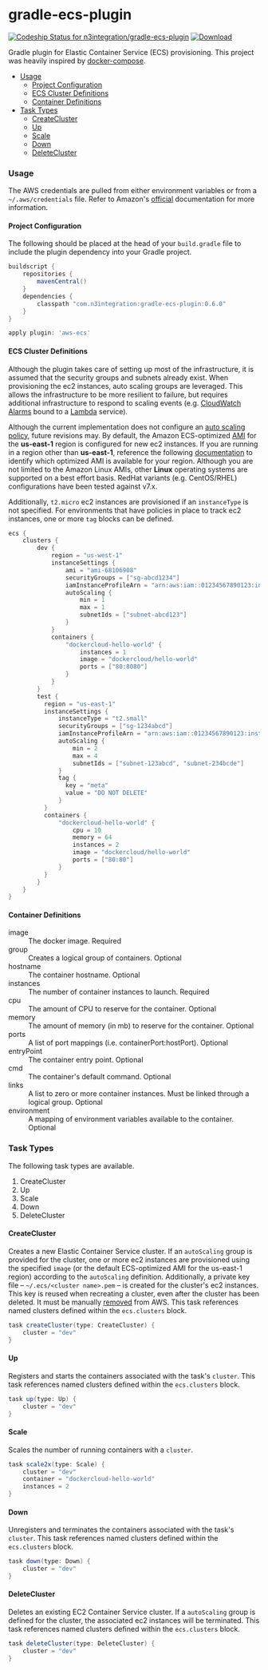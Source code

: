 # gradle-ecs-plugin
[ ![Codeship Status for n3integration/gradle-ecs-plugin](https://codeship.com/projects/977c2ec0-f694-0133-1e27-5e1b5517d789/status?branch=master)](https://codeship.com/projects/150599) [ ![Download](https://api.bintray.com/packages/n3integration/maven/gradle-ecs-plugin/images/download.svg) ](https://bintray.com/n3integration/maven/gradle-ecs-plugin/_latestVersion)

Gradle plugin for Elastic Container Service (ECS) provisioning. This project was heavily inspired by [docker-compose](https://docs.docker.com/compose/).

- [Usage](#usage)
	- [Project Configuration](#project-configuration)
	- [ECS Cluster Definitions](#ecs-cluster-definitions)
	- [Container Definitions](#container-definitions)
- [Task Types](#task-types)
	- [CreateCluster](#createcluster)
	- [Up](#up)
	- [Scale](#scale)
	- [Down](#down)
	- [DeleteCluster](#deletecluster)

### Usage
The AWS credentials are pulled from either environment variables or from a `~/.aws/credentials` file. Refer to Amazon's [official](http://docs.aws.amazon.com/cli/latest/userguide/cli-chap-getting-started.html#cli-environment) documentation for more information.

#### Project Configuration
The following should be placed at the head of your `build.gradle` file to include the plugin dependency into your Gradle project.

```gradle
buildscript {
    repositories {
        mavenCentral()
    }
    dependencies {
        classpath "com.n3integration:gradle-ecs-plugin:0.6.0"
    }
}

apply plugin: 'aws-ecs'
```

#### ECS Cluster Definitions
Although the plugin takes care of setting up most of the infrastructure, it is assumed that the security groups and subnets already exist. When provisioning the ec2 instances, auto scaling groups are leveraged. This allows the infrastructure to be more resilient to failure, but requires additional infrastructure to respond to scaling events (e.g. [CloudWatch Alarms](http://docs.aws.amazon.com/AmazonCloudWatch/latest/DeveloperGuide/AlarmThatSendsEmail.html) bound to a [Lambda](https://aws.amazon.com/lambda/) service).

Although the current implementation does not configure an [auto scaling policy](http://docs.aws.amazon.com/autoscaling/latest/userguide/policy_creating.html), future revisions may. By default, the Amazon ECS-optimized [AMI](http://docs.aws.amazon.com/AWSEC2/latest/UserGuide/AMIs.html) for the **us-east-1** region is configured for new ec2 instances. If you are running in a region other than **us-east-1**, reference the following [documentation](http://docs.aws.amazon.com/AmazonECS/latest/developerguide/ecs-optimized_AMI.html) to identify which optimized AMI is available for your region. Although you are not limited to the Amazon Linux AMIs, other **Linux** operating systems are supported on a best effort basis. RedHat variants (e.g. CentOS/RHEL) configurations have been tested against v7.x.

Additionally, `t2.micro` ec2 instances are provisioned if an `instanceType` is not specified. For environments that have policies in place to track ec2 instances, one or more `tag` blocks can be defined.

```gradle
ecs {
    clusters {
        dev {
            region = "us-west-1"
            instanceSettings {
                ami = "ami-68106908"
                securityGroups = ["sg-abcd1234"]
                iamInstanceProfileArn = "arn:aws:iam::01234567890123:instance-profile/EcsDeveloper"
                autoScaling {
                    min = 1
                    max = 1
                    subnetIds = ["subnet-abcd123"]
                }
            }
            containers {
                "dockercloud-hello-world" {
                    instances = 1
                    image = "dockercloud/hello-world"
                    ports = ["80:8080"]
                }
            }
        }
        test {
          region = "us-east-1"
          instanceSettings {
              instanceType = "t2.small"
              securityGroups = ["sg-1234abcd"]
              iamInstanceProfileArn = "arn:aws:iam::01234567890123:instance-profile/EcsTester"
              autoScaling {
                  min = 2
                  max = 4
                  subnetIds = ["subnet-123abcd", "subnet-234bcde"]
              }
              tag {
                key = "meta"
                value = "DO NOT DELETE"
              }
          }
          containers {
              "dockercloud-hello-world" {
                  cpu = 10
                  memory = 64
                  instances = 2
                  image = "dockercloud/hello-world"
                  ports = ["80:80"]
              }
          }
        }
    }
}
```

#### Container Definitions
<dl>
  <dt>image</dt>
  <dd>The docker image. Required</dd>
  <dt>group</dt>
  <dd>Creates a logical group of containers. Optional</dd>
  <dt>hostname</dt>
  <dd>The container hostname. Optional</dd>
  <dt>instances</dt>
  <dd>The number of container instances to launch. Required</dd>
  <dt>cpu</dt>
  <dd>The amount of CPU to reserve for the container. Optional</dd>
  <dt>memory</dt>
  <dd>The amount of memory (in mb) to reserve for the container. Optional</dd>
  <dt>ports</dt>
  <dd>A list of port mappings (i.e. containerPort:hostPort). Optional</dd>
  <dt>entryPoint</dt>
  <dd>The container entry point. Optional</dd>
  <dt>cmd</dt>
  <dd>The container's default command. Optional</dd>
  <dt>links</dt>
  <dd>A list to zero or more container instances. Must be linked through a logical group. Optional</dd>
  <dt>environment</dt>
  <dd>A mapping of environment variables available to the container. Optional</dd>
</dl>

### Task Types
The following task types are available.

1. CreateCluster
1. Up
1. Scale
1. Down
1. DeleteCluster

#### CreateCluster
Creates a new Elastic Container Service cluster. If an `autoScaling` group is provided for the cluster, one or more ec2 instances are provisioned using the specified `image` (or the default ECS-optimized AMI for the us-east-1 region) according to the `autoScaling` definition. Additionally, a private key file – `~/.ecs/<cluster name>.pem` – is created for the cluster's ec2 instances. This key is reused when recreating a cluster, even after the cluster has been deleted. It must be manually [removed](http://docs.aws.amazon.com/AWSEC2/latest/UserGuide/ec2-key-pairs.html#delete-key-pair) from AWS. This task references named clusters defined within the `ecs.clusters` block.

```gradle
task createCluster(type: CreateCluster) {
    cluster = "dev"
}
```

#### Up
Registers and starts the containers associated with the task's `cluster`. This task references named clusters defined within the `ecs.clusters` block.

```gradle
task up(type: Up) {
    cluster = "dev"
}
```

#### Scale
Scales the number of running containers with a `cluster`.

```gradle
task scale2x(type: Scale) {
    cluster = "dev"
    container = "dockercloud-hello-world"
    instances = 2
}
```

#### Down
Unregisters and terminates the containers associated with the task's `cluster`. This task references named clusters defined within the `ecs.clusters` block.

```gradle
task down(type: Down) {
    cluster = "dev"
}
```

#### DeleteCluster
Deletes an existing EC2 Container Service cluster. If a `autoScaling` group is defined for the cluster, the associated ec2 instances will be terminated. This task references named clusters defined within the `ecs.clusters` block.

```gradle
task deleteCluster(type: DeleteCluster) {
    cluster = "dev"
}
```
